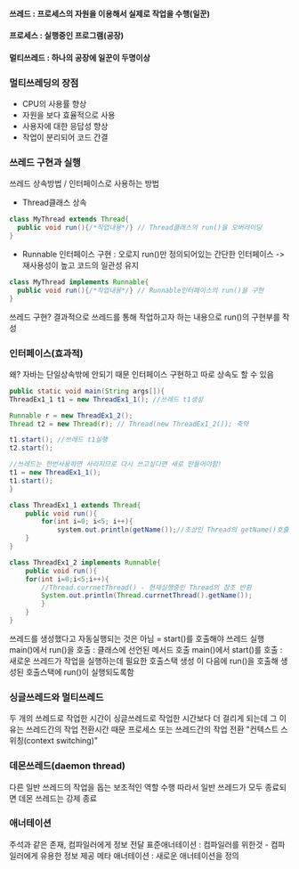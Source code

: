 #### 쓰레드 : 프로세스의 자원을 이용해서 실제로 작업을 수행(일꾼)
#### 프로세스 : 실행중인 프로그램(공장)
#### 멀티쓰레드 : 하나의 공장에 일꾼이 두명이상

### 멀티쓰레딩의 장점
  - CPU의 사용률 향상
  - 자원을 보다 효율적으로 사용
  - 사용자에 대한 응답성 향상
  - 작업이 분리되어 코드 간결


### 쓰레드 구현과 실행
쓰레드 상속방법 / 인터페이스로 사용하는 방법

  * Thread클래스 상속
```java
class MyThread extends Thread{
  public void run(){/*작업내용*/} // Thread클래스의 run()을 오버라이딩
}
```
  * Runnable 인터페이스 구현 : 오로지 run()만 정의되어있는 간단한 인터페이스 -> 재사용성이 높고 코드의 일관성 유지
```java
class MyThread implements Runnable{
  public void run(){/*작업내용*/} // Runnable인터페이스의 run()을 구현
}
```
쓰레드 구현? 결과적으로 쓰레드를 통해 작업하고자 하는 내용으로 run()의 구현부를 작성


### 인터페이스(효과적) 
왜? 자바는 단일상속밖에 안되기 때문
인터페이스 구현하고 따로 상속도 할 수 있음

```java
public static void main(String args[]){
ThreadEx1_1 t1 = new ThreadEx1_1(); //쓰레드 t1생성

Runnable r = new ThreadEx1_2();
Thread t2 = new Thread(r); // Thread(new ThreadEx1_2()); 축약

t1.start(); //쓰레드 t1실행
t2.start();

//쓰레드는 한번사용하면 사라지므로 다시 쓰고싶다면 새로 만들어야함!
t1 = new ThreadEx1_1();
t1.start();
}

class ThreadEx1_1 extends Thread{
    public void run(){
        for(int i=0; i<5; i++){
            system.out.println(getName());//조상인 Thread의 getName()호출 : 쓰레드의 이름 반환
    }   
}

class ThreadEx1_2 implements Runnable{
    public void run(){
    for(int i=0;i<5;i++){
        //Thread.currnetThread() - 현재실행중인 Thread의 참조 반환
        System.out.println(Thread.currnetThread().getName());
        }
    }
}

```
쓰레드를 생성했다고 자동실행되는 것은 아님 = start()를 호출해야 쓰레드 실행
main()에서 run()을 호출 : 클래스에 선언된 메서드 호출
main()에서 start()를 호출 : 새로운 쓰레드가 작업을 실행하는데 필요한 호출스택 생성
이 다음에 run()을 호출해 생성된 호출스택에 run()이 실행되도록함


### 싱글쓰레드와 멀티쓰레드
두 개의 쓰레드로 작업한 시간이 싱글쓰레드로 작업한 시간보다 더 걸리게 되는데 그 이유는 쓰레드간의 작업 전환시간 때문
프로세스 또는 쓰레드간의 작업 전환 "컨텍스트 스위칭(context switching)"

### 데몬쓰레드(daemon thread) 
다른 일반 쓰레드의 작업을 돕는 보조적인 역할 수행
따라서 일반 쓰레드가 모두 종료되면 데몬 쓰레드는 강제 종료


### 애너테이션
주석과 같은 존재, 컴파일러에게 정보 전달
표준애너테이션 : 컴파일러를 위한것 - 컴파일러에게 유용한 정보 제공
메타 애너테이션 : 새로운 애너테이션을 정의
